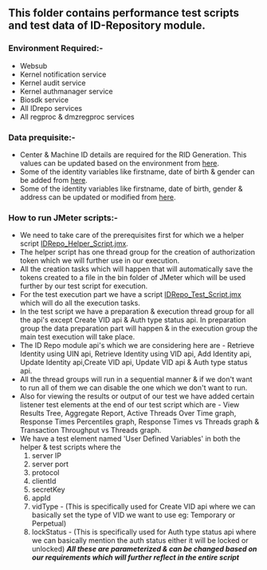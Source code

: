 ## This folder contains performance test scripts and test data of ID-Repository module.

### Environment Required:-
* Websub
* Kernel notification service
* Kernel audit service
* Kernel authmanager service
* Biosdk service
* All IDrepo services
* All regproc & dmzregproc services

### Data prequisite:-
* Center & Machine ID details are required for the RID Generation. This values can be updated based on the environment from [here](https://github.com/mosip/mosip-performance-tests-mt/blob/1.1.5/commons/id-repository/support-files/Center-MachineIDValues.csv).
* Some of the identity variables like firstname, date of birth & gender can be added from [here](https://github.com/mosip/mosip-performance-tests-mt/blob/1.1.5/commons/id-repository/support-files/addIdentityRequestDetails.csv).
* Some of the identity variables like firstname, date of birth, gender & address can be updated or modified from [here](https://github.com/mosip/mosip-performance-tests-mt/blob/1.1.5/commons/id-repository/support-files/updateIdentityRequestDetails.csv).

### How to run JMeter scripts:-
* We need to take care of the prerequisites first for which we a helper script [IDRepo_Helper_Script.jmx](https://github.com/mosip/mosip-performance-tests-mt/blob/1.1.5/commons/id-repository/scripts/IDRepo_Helper_Script.jmx).
* The helper script has one thread group for the creation of authorization token which we will further use in our execution.
* All the creation tasks which will happen that will automatically save the tokens created to a file in the bin folder of JMeter which will be used further by our test script for execution.
* For the test execution part we have a script [IDRepo_Test_Script.jmx](https://github.com/mosip/mosip-performance-tests-mt/blob/1.1.5/commons/id-repository/scripts/IDRepo_Test_Script.jmx) which will do all the execution tasks.
* In the test script we have a preparation & execution thread group for all the api's except Create VID api & Auth type status api. In preparation group the data preparation part will happen & in the execution group the main test execution will take place.
* The ID Repo module api's which we are considering here are - Retrieve Identity using UIN api, Retrieve Identity using VID api, Add Identity api, Update Identity api,Create VID api, Update VID api & Auth type status api.
* All the thread groups will run in a sequential manner & if we don't want to run all of them we can disable the one which we don't want to run.
* Also for viewing the results or output of our test we have added certain listener test elements at the end of our test script which are - View Results Tree, Aggregate Report, Active Threads Over Time graph, Response Times Percentiles graph, Response Times vs Threads graph & Transaction Throughput vs Threads graph.
* We have a test element named 'User Defined Variables' in both the helper & test scripts where the 
  1. server IP
  2. server port
  3. protocol
  4. clientId
  5. secretKey
  6. appId
  7. vidType - (This is specifically used for Create VID api where we can basically set the type of VID we want to use eg: Temporary or Perpetual)
  8. lockStatus - (This is specifically used for Auth type status api where we can basically mention the auth status either it will be locked or unlocked)
  ***All these are parameterized & can be changed based on our requirements which will further reflect in the entire script***
